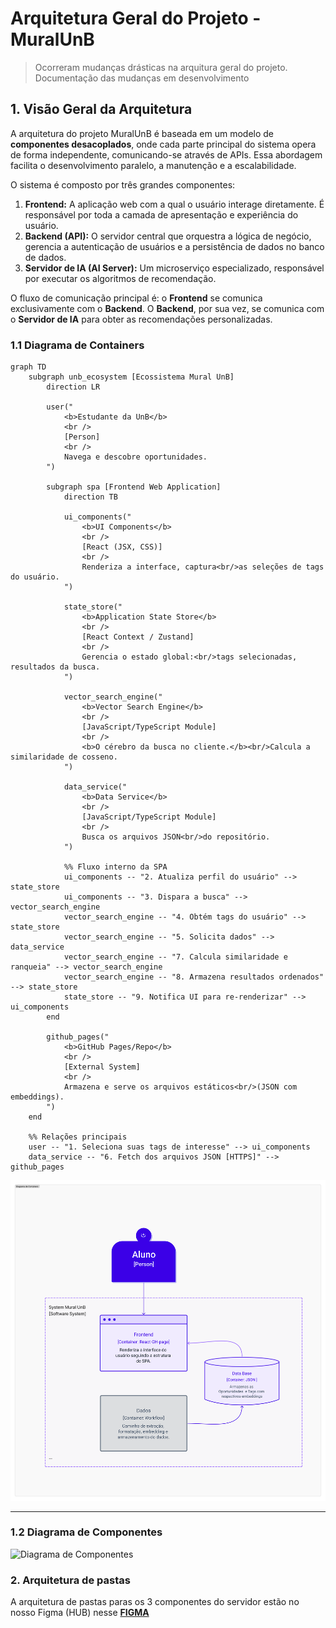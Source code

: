 # Arquitetura Geral do Projeto - MuralUnB

> Ocorreram mudanças drásticas na arquitura geral do projeto. Documentação das mudanças em desenvolvimento

## 1. Visão Geral da Arquitetura

A arquitetura do projeto MuralUnB é baseada em um modelo de **componentes desacoplados**, onde cada parte principal do sistema opera de forma independente, comunicando-se através de APIs. Essa abordagem facilita o desenvolvimento paralelo, a manutenção e a escalabilidade.

O sistema é composto por três grandes componentes:

1.  **Frontend:** A aplicação web com a qual o usuário interage diretamente. É responsável por toda a camada de apresentação e experiência do usuário.
2.  **Backend (API):** O servidor central que orquestra a lógica de negócio, gerencia a autenticação de usuários e a persistência de dados no banco de dados.
3.  **Servidor de IA (AI Server):** Um microserviço especializado, responsável por executar os algoritmos de recomendação.

O fluxo de comunicação principal é: o **Frontend** se comunica exclusivamente com o **Backend**. O **Backend**, por sua vez, se comunica com o **Servidor de IA** para obter as recomendações personalizadas.

### 1.1 **Diagrama de Containers**
```mermaid
graph TD
    subgraph unb_ecosystem [Ecossistema Mural UnB]
        direction LR
        
        user("
            <b>Estudante da UnB</b>
            <br />
            [Person]
            <br />
            Navega e descobre oportunidades.
        ")

        subgraph spa [Frontend Web Application]
            direction TB
            
            ui_components("
                <b>UI Components</b>
                <br />
                [React (JSX, CSS)]
                <br />
                Renderiza a interface, captura<br/>as seleções de tags do usuário.
            ")

            state_store("
                <b>Application State Store</b>
                <br />
                [React Context / Zustand]
                <br />
                Gerencia o estado global:<br/>tags selecionadas, resultados da busca.
            ")

            vector_search_engine("
                <b>Vector Search Engine</b>
                <br />
                [JavaScript/TypeScript Module]
                <br />
                <b>O cérebro da busca no cliente.</b><br/>Calcula a similaridade de cosseno.
            ")

            data_service("
                <b>Data Service</b>
                <br />
                [JavaScript/TypeScript Module]
                <br />
                Busca os arquivos JSON<br/>do repositório.
            ")

            %% Fluxo interno da SPA
            ui_components -- "2. Atualiza perfil do usuário" --> state_store
            ui_components -- "3. Dispara a busca" --> vector_search_engine
            vector_search_engine -- "4. Obtém tags do usuário" --> state_store
            vector_search_engine -- "5. Solicita dados" --> data_service
            vector_search_engine -- "7. Calcula similaridade e ranqueia" --> vector_search_engine
            vector_search_engine -- "8. Armazena resultados ordenados" --> state_store
            state_store -- "9. Notifica UI para re-renderizar" --> ui_components
        end

        github_pages("
            <b>GitHub Pages/Repo</b>
            <br />
            [External System]
            <br />
            Armazena e serve os arquivos estáticos<br/>(JSON com embeddings).
        ")
    end

    %% Relações principais
    user -- "1. Seleciona suas tags de interesse" --> ui_components
    data_service -- "6. Fetch dos arquivos JSON [HTTPS]" --> github_pages
```    
![Diagrama de Containers](../assets/images/Diagrama_containers.png)

---

### 1.2 **Diagrama de Componentes**

![Diagrama de Componentes](../assets/images/Diagrama_componentes.png)

### 2. Arquitetura de pastas

A arquitetura de pastas paras os 3 componentes do servidor estão no nosso Figma (HUB) nesse **[FIGMA](https://www.figma.com/board/S9uS0BvdNKOcX2gYhVtMDY/Mural-UnB-MDS?node-id=0-1&p=f&t=zPE9vrXMLYmNhGSM-0)**